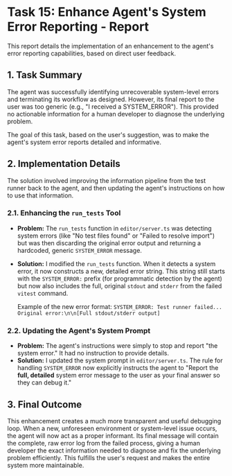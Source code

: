 # Task 15: Enhance Agent's System Error Reporting - Report

This report details the implementation of an enhancement to the agent's error reporting capabilities, based on direct user feedback.

## 1. Task Summary

The agent was successfully identifying unrecoverable system-level errors and terminating its workflow as designed. However, its final report to the user was too generic (e.g., "I received a SYSTEM_ERROR"). This provided no actionable information for a human developer to diagnose the underlying problem.

The goal of this task, based on the user's suggestion, was to make the agent's system error reports detailed and informative.

## 2. Implementation Details

The solution involved improving the information pipeline from the test runner back to the agent, and then updating the agent's instructions on how to use that information.

### 2.1. Enhancing the `run_tests` Tool

*   **Problem:** The `run_tests` function in `editor/server.ts` was detecting system errors (like "No test files found" or "Failed to resolve import") but was then discarding the original error output and returning a hardcoded, generic `SYSTEM_ERROR` message.
*   **Solution:** I modified the `run_tests` function. When it detects a system error, it now constructs a new, detailed error string. This string still starts with the `SYSTEM_ERROR:` prefix (for programmatic detection by the agent) but now also includes the full, original `stdout` and `stderr` from the failed `vitest` command.

    Example of the new error format:
    `SYSTEM_ERROR: Test runner failed... Original error:\n\n[Full stdout/stderr output]`

### 2.2. Updating the Agent's System Prompt

*   **Problem:** The agent's instructions were simply to stop and report "the system error." It had no instruction to provide details.
*   **Solution:** I updated the system prompt in `editor/server.ts`. The rule for handling `SYSTEM_ERROR` now explicitly instructs the agent to "Report the **full, detailed** system error message to the user as your final answer so they can debug it."

## 3. Final Outcome

This enhancement creates a much more transparent and useful debugging loop. When a new, unforeseen environment or system-level issue occurs, the agent will now act as a proper informant. Its final message will contain the complete, raw error log from the failed process, giving a human developer the exact information needed to diagnose and fix the underlying problem efficiently. This fulfills the user's request and makes the entire system more maintainable.
